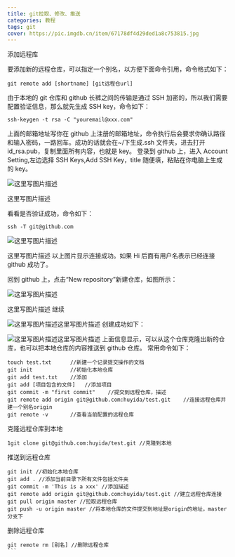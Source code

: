```yaml
---
title: git拉取、修改、推送
categories: 教程
tags: git
cover: https://pic.imgdb.cn/item/67178df4d29ded1a8c753815.jpg
---
```


添加远程库

要添加新的远程仓库，可以指定一个别名，以方便下面命令引用，命令格式如下：

    git remote add [shortname] [git远程仓url]

由于本地的 git 仓库和 github 长裤之间的传输是通过 SSH 加密的，所以我们需要配置验证信息，那么就先生成 SSH key，命令如下：

    ssh-keygen -t rsa -C "youremail@xxx.com"

上面的邮箱地址写你在 github 上注册的邮箱地址，命令执行后会要求你确认路径和输入密码，一路回车。成功的话就会在~/下生成.ssh 文件夹，进去打开 id_rsa.pub，复制里面所有内容，也就是 key。
登录到 github 上，进入 Account Setting,左边选择 SSH Keys,Add SSH Key，title 随便填，粘贴在你电脑上生成的 key。

![这里写图片描述](https://pic.imgdb.cn/item/67178df4d29ded1a8c753815.jpg)

这里写图片描述

看看是否验证成功，命令如下：

    ssh -T git@github.com

![这里写图片描述](https://pic.imgdb.cn/item/67178df4d29ded1a8c753815.jpg)

这里写图片描述
以上图片显示连接成功。如果 Hi 后面有用户名表示已经连接 github 成功了。

回到 github 上，点击“New repository”新建仓库，如图所示：

![这里写图片描述](https://pic.imgdb.cn/item/67178df4d29ded1a8c753815.jpg)

这里写图片描述
继续

![这里写图片描述](https://pic.imgdb.cn/item/67178df4d29ded1a8c753815.jpg)这里写图片描述
创建成功如下：

![这里写图片描述](https://pic.imgdb.cn/item/67178df4d29ded1a8c753815.jpg)这里写图片描述
上面信息显示，可以从这个仓库克隆出新的仓库，也可以把本地仓库的内容推送到 github 仓库。
常用命令如下：

    touch test.txt      //新建一个记录提交操作的文档
    git init            //初始化本地仓库
    git add test.txt    //添加
    git add [项目包含的文件]   //添加项目
    git commit -m "first commit"    //提交到远程仓库，描述
    git remote add origin git@github.com:huyida/test.git    //连接远程仓库并建一个别名origin
    git remote -v       //查看当前配置的远程仓库

克隆远程仓库到本地

    1git clone git@github.com:huyida/test.git //克隆到本地

推送到远程仓库

    git init //初始化本地仓库
    git add . //添加当前目录下所有文件包括文件夹
    git commit -m 'This is a xxx' //添加描述
    git remote add origin git@github.com:huyida/test.git //建立远程仓库连接
    git pull origin master //拉取远程仓库
    git push -u origin master //将本地仓库的文件提交到地址是origin的地址，master分支下

删除远程仓库

````
git remote rm [别名] //删除远程仓库
```
````
